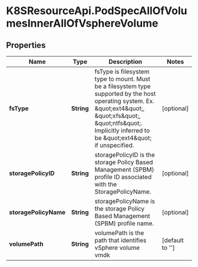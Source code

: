 # K8SResourceApi.PodSpecAllOfVolumesInnerAllOfVsphereVolume

## Properties

Name | Type | Description | Notes
------------ | ------------- | ------------- | -------------
**fsType** | **String** | fsType is filesystem type to mount. Must be a filesystem type supported by the host operating system. Ex. \&quot;ext4\&quot;, \&quot;xfs\&quot;, \&quot;ntfs\&quot;. Implicitly inferred to be \&quot;ext4\&quot; if unspecified. | [optional] 
**storagePolicyID** | **String** | storagePolicyID is the storage Policy Based Management (SPBM) profile ID associated with the StoragePolicyName. | [optional] 
**storagePolicyName** | **String** | storagePolicyName is the storage Policy Based Management (SPBM) profile name. | [optional] 
**volumePath** | **String** | volumePath is the path that identifies vSphere volume vmdk | [default to &#39;&#39;]


